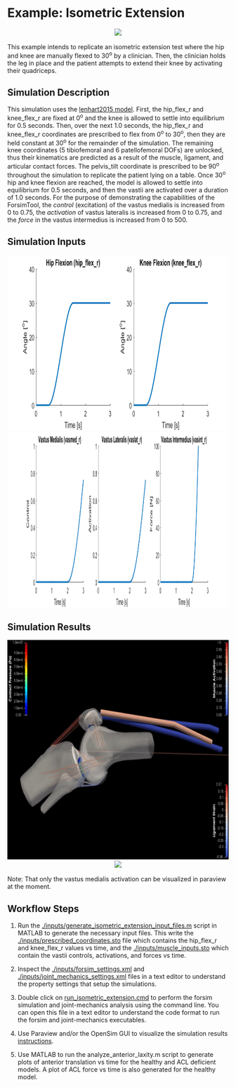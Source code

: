 # Example: Isometric Extension

<p align="center">
  <a href="https://youtu.be/F7LRQARxCpQ?t=60">
<img src="https://img.youtube.com/vi/F7LRQARxCpQ/0.jpg" height="400">
  </a>
</p>

This example intends to replicate an isometric extension test where the hip and knee are manually flexed to 30<sup>o</sup> by a clinician. Then, the clinician holds the leg in place and the patient attempts to extend their knee by activating their quadriceps. 

## Simulation Description
This simulation uses the [lenhart2015 model](../../models/lenhart2015/lenhart2015.osim). First, the hip_flex_r and knee_flex_r are fixed at 0<sup>o</sup> and the knee is allowed to settle into equilibrium for 0.5 seconds. Then, over the next 1.0 seconds, the hip_flex_r and knee_flex_r coordinates are prescribed to flex from 0<sup>o</sup> to 30<sup>o</sup>, then they are held constant at 30<sup>o</sup> for the remainder of the simulation. The remaining knee coordinates (5 tibiofemoral and 6 patellofemoral DOFs) are unlocked, thus their kinematics are predicted as a result of the muscle, ligament, and articular contact forces. The pelvis_tilt coordinate is prescribed to be 90<sup>o</sup> throughout the simulation to replicate the patient lying on a table. Once 30<sup>o</sup> hip and knee flexion are reached, the model is allowed to settle into equilibrium for 0.5 seconds, and then the vastii are activated over a duration of 1.0 seconds. For the purpose of demonstrating the capabilities of the ForsimTool, the *control* (excitation) of the vastus medialis is increased from 0 to 0.75, the *activation* of vastus lateralis is increased from 0 to 0.75, and the *force* in the vastus intermedius is increased from 0 to 500.

## Simulation Inputs
<p align="center">
<img src="./graphics/prescribed_coordinates.png" height="400">
<img src="./graphics/muscle_inputs.png" height="400">
</p>

## Simulation Results
<p align="center">
<img src="./graphics/isometric_extension_sagittal.gif" height="500">
<img src="./graphics/isometric_extension_oblique.gif" height="500">
</p>
Note: That only the vastus medialis activation can be visualized in paraview at the moment. 

## Workflow Steps
1) Run the [./inputs/generate_isometric_extension_input_files.m](inputs/generate_isometric_extension_input_files.m) script in MATLAB to generate the necessary input files. This write the [./inputs/prescribed_coordinates.sto](./inputs/prescribed_coordinates.sto) file which contains the hip_flex_r and knee_flex_r values vs time, and the [./inputs/muscle_inputs.sto](./inputs/muscle_inputs.sto) which contain the vastii controls, activations, and forces vs time. 

2) Inspect the [./inputs/forsim_settings.xml](inputs/forsim_settings.xml) and [./inputs/joint_mechanics_settings.xml](inputs/joint_mechanics_settings.xml) files in a text editor to understand the property settings that setup the simulations.

3) Double click on [run_isometric_extension.cmd](run_isometric_extension.cmd) to perform the forsim simulation and joint-mechanics analysis using the command line. You can open this file in a text editor to understand the code format to run the forsim and joint-mechanics executables.

4) Use Paraview and/or the OpenSim GUI to visualize the simulation results [instructions](../../documentation/visualizing-simulation-results).

5) Use MATLAB to run the analyze_anterior_laxity.m script to generate plots of anterior translation vs time for the healthy and ACL deficient models. A plot of ACL force vs time is also generated for the healthy model.  

